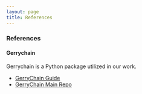 ```yaml
---
layout: page
title: References
---
```


### References

#### Gerrychain 

Gerrychain is a Python package utilized in our work.

* [GerryChain Guide](http://www.math.wsu.edu/faculty/ddeford/GerryChain_Guide.pdf)
* [GerryChain Main Repo](http://github.com/mggg/gerrychain)
